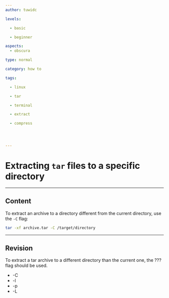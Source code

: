 ```yaml
---
author: tuwidc

levels:

  - basic

  - beginner

aspects:
  - obscura

type: normal

category: how to

tags:

  - linux

  - tar

  - terminal

  - extract

  - compress




---
```


# Extracting `tar` files to a specific directory

---
## Content

To extract an archive to a directory different from the current directory, use the `-C` flag:
```bash
tar -xf archive.tar -C /target/directory
```

---
## Revision

To extract a tar archive to a different directory than the current one, the ??? flag should be used.


* -C
* -l
* -p
* -L

 
 
 
